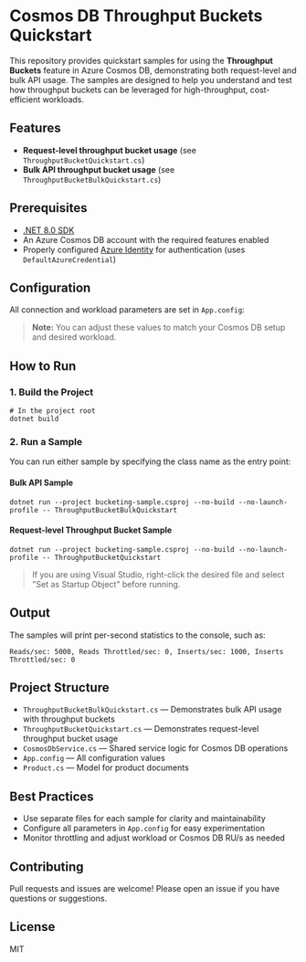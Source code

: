 # Cosmos DB Throughput Buckets Quickstart

This repository provides quickstart samples for using the **Throughput Buckets** feature in Azure Cosmos DB, demonstrating both request-level and bulk API usage. The samples are designed to help you understand and test how throughput buckets can be leveraged for high-throughput, cost-efficient workloads.

## Features
- **Request-level throughput bucket usage** (see `ThroughputBucketQuickstart.cs`)
- **Bulk API throughput bucket usage** (see `ThroughputBucketBulkQuickstart.cs`)

## Prerequisites
- [.NET 8.0 SDK](https://dotnet.microsoft.com/download)
- An Azure Cosmos DB account with the required features enabled
- Properly configured [Azure Identity](https://learn.microsoft.com/azure/developer/dotnet/azure-sdk-authentication?tabs=command-line) for authentication (uses `DefaultAzureCredential`)

## Configuration
All connection and workload parameters are set in `App.config`:
> **Note:** You can adjust these values to match your Cosmos DB setup and desired workload.

## How to Run

### 1. Build the Project
```pwsh
# In the project root
dotnet build
```

### 2. Run a Sample
You can run either sample by specifying the class name as the entry point:

#### Bulk API Sample
```pwsh
dotnet run --project bucketing-sample.csproj --no-build --no-launch-profile -- ThroughputBucketBulkQuickstart
```

#### Request-level Throughput Bucket Sample
```pwsh
dotnet run --project bucketing-sample.csproj --no-build --no-launch-profile -- ThroughputBucketQuickstart
```

> If you are using Visual Studio, right-click the desired file and select "Set as Startup Object" before running.

## Output
The samples will print per-second statistics to the console, such as:
```
Reads/sec: 5000, Reads Throttled/sec: 0, Inserts/sec: 1000, Inserts Throttled/sec: 0
```

## Project Structure
- `ThroughputBucketBulkQuickstart.cs` — Demonstrates bulk API usage with throughput buckets
- `ThroughputBucketQuickstart.cs` — Demonstrates request-level throughput bucket usage
- `CosmosDbService.cs` — Shared service logic for Cosmos DB operations
- `App.config` — All configuration values
- `Product.cs` — Model for product documents

## Best Practices
- Use separate files for each sample for clarity and maintainability
- Configure all parameters in `App.config` for easy experimentation
- Monitor throttling and adjust workload or Cosmos DB RU/s as needed

## Contributing
Pull requests and issues are welcome! Please open an issue if you have questions or suggestions.

## License
MIT
